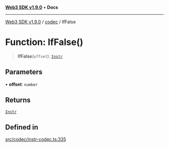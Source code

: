 [**Web3 SDK v1.9.0**](../../../README.md) • **Docs**

***

[Web3 SDK v1.9.0](../../../globals.md) / [codec](../README.md) / IfFalse

# Function: IfFalse()

> **IfFalse**(`offset`): [`Instr`](../type-aliases/Instr.md)

## Parameters

• **offset**: `number`

## Returns

[`Instr`](../type-aliases/Instr.md)

## Defined in

[src/codec/instr-codec.ts:335](https://github.com/Mystic-Nayy/alephium-web3/blob/ee41f5e0e7d7fb0b155fe62f05b2ac03772895ca/packages/web3/src/codec/instr-codec.ts#L335)
